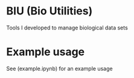 # BIU (Bio Utilities)

Tools I developed to manage biological data sets

# Example usage

See (example.ipynb) for an example usage
